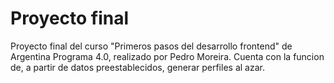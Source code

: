# Proyecto final
Proyecto final del curso "Primeros pasos del desarrollo frontend" de Argentina Programa 4.0, realizado por Pedro Moreira.
Cuenta con la funcion de, a partir de datos preestablecidos, generar perfiles al azar.
